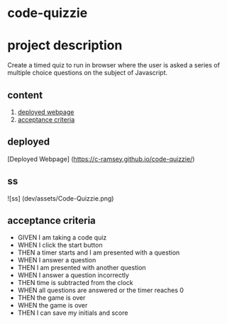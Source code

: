 # code-quizzie

# project description

Create a timed quiz to run in browser where the user is asked a series of multiple choice questions on the subject of Javascript. 


## content

1. [deployed webpage](#deployed-webpage)
2. [acceptance criteria](#acceptance-criteria)

## deployed

[Deployed Webpage] (https://c-ramsey.github.io/code-quizzie/)

## ss

![ss] (dev/assets/Code-Quizzie.png)

## acceptance criteria

* GIVEN I am taking a code quiz
* WHEN I click the start button
* THEN a timer starts and I am presented with a question
* WHEN I answer a question
* THEN I am presented with another question
* WHEN I answer a question incorrectly
* THEN time is subtracted from the clock
* WHEN all questions are answered or the timer reaches 0
* THEN the game is over
* WHEN the game is over
* THEN I can save my initials and score

